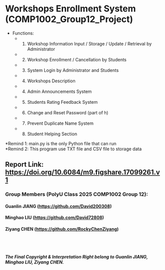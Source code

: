# Workshops Enrollment System (COMP1002_Group12_Project)

- Functions:
  - 1. Workshop Information Input / Storage / Update / Retrieval by Administrator
  - 2. Workshop Enrollment / Cancellation by Students
  - 3. System Login by Administrator and Students
  - 4. Workshops Description 
  - 4. Admin Announcements System
  - 5. Students Rating Feedback System
  - 6. Change and Reset Password (part of h)
  - 7. Prevent Duplicate Name System
  - 8. Student Helping Section
 
*Remind 1: main.py is the only Python file that can run <br>
*Remind 2: This program use TXT file and CSV file to storage data

Report Link: https://doi.org/10.6084/m9.figshare.17099261.v1
---
### Group Members (PolyU Class 2025 COMP1002 Group 12): 
#### Guanlin JIANG (https://github.com/David200308)
#### Minghao LIU (https://github.com/David72808)
#### Ziyang CHEN (https://github.com/RockyChenZiyang)


<br>
<br>

##### The Final Copyright & Interpretation Right belong to Guanlin JIANG, Minghao LIU, Ziyang CHEN.
